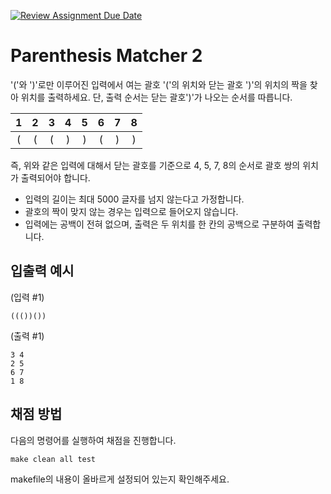 [![Review Assignment Due Date](https://classroom.github.com/assets/deadline-readme-button-24ddc0f5d75046c5622901739e7c5dd533143b0c8e959d652212380cedb1ea36.svg)](https://classroom.github.com/a/teCxsaE_)
# Parenthesis Matcher 2

'('와 ')'로만 이루어진 입력에서 여는 괄호 '('의 위치와 닫는 괄호 ')'의 위치의 짝을 찾아 위치를 출력하세요.
단, 출력 순서는 닫는 괄호')'가 나오는 순서를 따릅니다.

|1|2|3|4|5|6|7|8|
|:---:|:---:|:---:|:---:|:---:|:---:|:---:|:---:|
|(|(|(|)|)|(|)|)|

즉, 위와 같은 입력에 대해서 닫는 괄호를 기준으로 4, 5, 7, 8의 순서로 괄호 쌍의 위치가 출력되어야 합니다.

- 입력의 길이는 최대 5000 글자를 넘지 않는다고 가정합니다.
- 괄호의 짝이 맞지 않는 경우는 입력으로 들어오지 않습니다.
- 입력에는 공백이 전혀 없으며, 출력은 두 위치를 한 칸의 공백으로 구분하여 출력합니다.

## 입출력 예시
(입력 #1)
```
((())())
```
(출력 #1)
```
3 4
2 5
6 7
1 8
```

## 채점 방법

다음의 명령어를 실행하여 채점을 진행합니다.

```Makefile
make clean all test
```

makefile의 내용이 올바르게 설정되어 있는지 확인해주세요.

